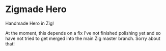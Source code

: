 # Zigmade Hero

Handmade Hero in Zig!

At the moment, this depends on a fix I've not finished polishing yet and so have not tried to get merged into the main Zig master branch. Sorry about that!
